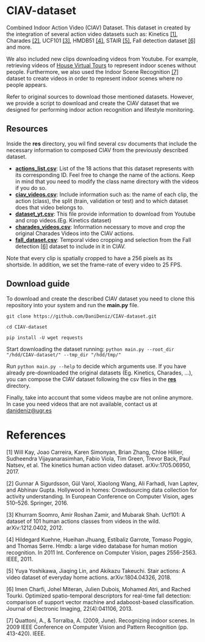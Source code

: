 # CIAV-dataset
Combined Indoor Action Video (CIAV) Dataset. This dataset in created by the integration of several action video datasets such as: Kinetics [[1]](#1), Charades [[2]](#2), UCF101 [[3]](#3), HMDB51 [[4]](#4), STAIR [[5]](#5), Fall detection dataset [[6]](#6) and more.

We also included new clips downloading videos from Youtube. For example, retrieving videos of [House Virtual Tours](https://www.youtube.com/c/OpenHouse24/) to represent indoor scenes without people. Furthermore, we also used the Indoor Scene Recognition [[7]](#7) dataset to create videos in order to represent indoor scenes where no people appears.

Refer to original sources to download those mentioned datasets. However, we provide a script to download and create the CIAV dataset that we designed for performing indoor action recognition and lifestyle monitoring.

## Resources
Inside the **res** directory, you wil find several csv documents that include the necessary information to composed CIAV from the previously described dataset.
- **[actions_list.csv](res/actions_list.csv)**: List of the 18 actions that this dataset represents with its corresponding ID. Feel free to change the name of the actions. Keep in mind that you need to modify the class name directory with the videos if you do so.
- **[ciav_videos.csv](res/ciav_videos)**: Include information such as: the name of each clip, the action (class), the split (train, validation or test) and to which dataset does that video belongs to.
- **[dataset_yt.csv](res/dataset_yt)**: This file provide information to download from Youtube and crop videos.(Eg. Kinetics dataset)
- **[charades_videos.csv](res/charades_videos.csv)**: Information necessary to move and crop the original Charades Videos into the CIAV actions.
- **[fall_dataset.csv](res/fall_dataset.csv)**: Temporal video cropping and selection from the Fall detection [[6]](#6) dataset to include in it in CIAV.

Note that every clip is spatially cropped to have a 256 pixels as its shortside. In addition, we set the frame-rate of every video to 25 FPS.

## Download guide
To download and create the described CIAV dataset you need to clone this repository into your system and run the **main.py** file.

`git clone https://github.com/DaniDeniz/CIAV-dataset.git`

`cd CIAV-dataset`

`pip install -U wget requests`

Start downloading the dataset running:
`python main.py --root_dir "/hdd/CIAV-dataset/" --tmp_dir "/hdd/tmp/"`

Run `python main.py --help` to decide which arguments use. If you have already pre-downloaded the original datasets (Eg. Kinetics, Charades, ...), you can compose the CIAV dataset following the csv files in the **[res](res/)** directory.

Finally, take into account that some videos maybe are not online anymore. In case you need videos that are not available, contact us at [danideniz@ugr.es](danideniz@ugr.es)

# References
<a id="1">[1]</a> Will Kay, Joao Carreira, Karen Simonyan, Brian Zhang, Chloe Hillier, Sudheendra Vijayanarasimhan, Fabio Viola, Tim Green, Trevor Back, Paul Natsev, et al. The kinetics human action video dataset. arXiv:1705.06950, 2017.

<a id="2">[2]</a> Gunnar A Sigurdsson, Gül Varol, Xiaolong Wang, Ali Farhadi, Ivan Laptev, and Abhinav Gupta. Hollywood in homes: Crowdsourcing data collection for activity understanding. In European Conference on Computer Vision, ages 510–526. Springer, 2016.

<a id="3">[3]</a> Khurram Soomro, Amir Roshan Zamir, and Mubarak Shah. Ucf101: A dataset of 101 human actions classes from videos in the wild. arXiv:1212.0402, 2012.

<a id="4">[4]</a> Hildegard Kuehne, Hueihan Jhuang, Estíbaliz Garrote, Tomaso Poggio, and Thomas Serre. Hmdb: a large video database for human motion recognition. In 2011 Int. Conference on Computer Vision, pages 2556–2563. IEEE,
2011.

<a id="5">[5]</a> Yuya Yoshikawa, Jiaqing Lin, and Akikazu Takeuchi. Stair actions: A video dataset of everyday home actions. arXiv:1804.04326, 2018.

<a id="6">[6]</a> Imen Charfi, Johel Miteran, Julien Dubois, Mohamed Atri, and Rached Tourki. Optimized spatio-temporal descriptors for real-time fall detection: comparison of support vector machine and adaboost-based classification. Journal of Electronic Imaging, 22(4):041106, 2013.

<a id="7">[7]</a> Quattoni, A., & Torralba, A. (2009, June). Recognizing indoor scenes. In 2009 IEEE Conference on Computer Vision and Pattern Recognition (pp. 413-420). IEEE.
